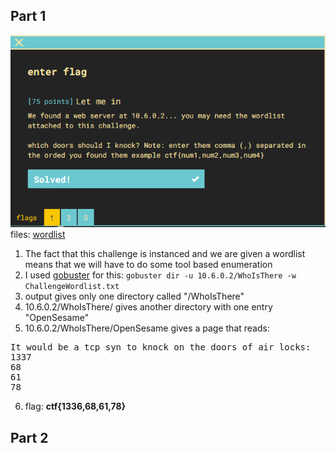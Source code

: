 ## Part 1

![q](question.png)
files: [wordlist](ChallengeWordlist.txt)

1) The fact that this challenge is instanced and we are given a wordlist means that we will have to do some tool based enumeration
2) I used [gobuster](https://github.com/OJ/gobuster) for this:
`gobuster dir -u 10.6.0.2/WhoIsThere -w ChallengeWordlist.txt`
3) output gives only one directory called "/WhoIsThere"
4) 10.6.0.2/WhoIsThere/ gives another directory with one entry "OpenSesame"
5) 10.6.0.2/WhoIsThere/OpenSesame gives a page that reads:
<pre>
It would be a tcp syn to knock on the doors of air locks:
1337
68
61
78
</pre>
6) flag: **ctf{1336,68,61,78}**

## Part 2